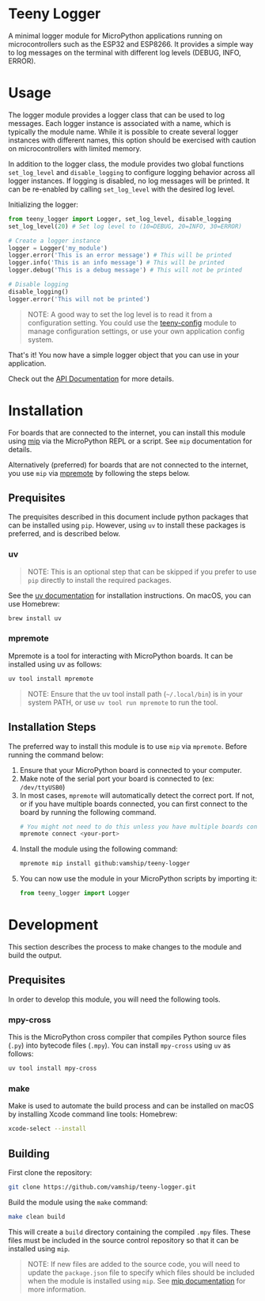 # Teeny Logger
A minimal logger module for MicroPython applications running on microcontrollers
such as the ESP32 and ESP8266. It provides a simple way to log messages on the
terminal with different log levels (DEBUG, INFO, ERROR).

# Usage
The logger module provides a logger class that can be used to log messages. Each
logger instance is associated with a name, which is typically the module name.
While it is possible to create several logger instances with different names,
this option should be exercised with caution on microcontrollers with limited
memory.

In addition to the logger class, the module provides two global functions
`set_log_level` and `disable_logging` to configure logging behavior across all
logger instances. If logging is disabled, no log messages will be printed. It
can be re-enabled by calling `set_log_level` with the desired log level.

Initializing the logger:

```python
from teeny_logger import Logger, set_log_level, disable_logging
set_log_level(20) # Set log level to (10=DEBUG, 20=INFO, 30=ERROR)

# Create a logger instance
logger = Logger('my_module')
logger.error('This is an error message') # This will be printed
logger.info('This is an info message') # This will be printed
logger.debug('This is a debug message') # This will not be printed

# Disable logging
disable_logging()
logger.error('This will not be printed')
```

> NOTE: A good way to set the log level is to read it from a configuration
> setting. You could use the
> [teeny-config](https://github.com/vamship/teeny-config) module to manage
> configuration settings, or use your own application config system.


That's it! You now have a simple logger object that you can use in your
application.

Check out the [API Documentation](/docs/index.html) for more details.

# Installation

For boards that are connected to the internet, you can install this module using
[mip](https://docs.micropython.org/en/latest/reference/packages.html) via
the MicroPython REPL or a script. See `mip` documentation for details.

Alternatively (preferred) for boards that are not connected to the internet,
you use `mip` via
[mpremote](https://docs.micropython.org/en/latest/reference/mpremote.html) by
following the steps below.

##  Prequisites

The prequisites described in this document include python packages that can be
installed using `pip`. However, using `uv` to install these packages is
preferred, and is described below.

### uv
> NOTE: This is an optional step that can be skipped if you prefer to use `pip`
> directly to install the required packages.

See the [uv documentation](https://github.com/astral-sh/uv?tab=readme-ov-file#installation)
for installation instructions. On macOS, you can use Homebrew:
```bash
brew install uv
```

### mpremote
Mpremote is a tool for interacting with MicroPython boards. It can be installed
using uv as follows:
```bash
uv tool install mpremote
```
> NOTE: Ensure that the uv tool install path (`~/.local/bin`) is in your system
> PATH, or use `uv tool run mpremote` to run the tool.


## Installation Steps

The preferred way to install this module is to use `mip` via `mpremote`. Before
running the command below:
1. Ensure that your MicroPython board is connected to your computer. 
1. Make note of the serial port your board is connected to (ex: `/dev/ttyUSB0`)
1. In most cases, `mpremote` will automatically detect the correct port. If
   not, or if you have multiple boards connected, you can first connect to the
   board by running the following command.
   ```bash
   # You might not need to do this unless you have multiple boards connected.
   mpremote connect <your-port>
   ```
1. Install the module using the following command:
   ```bash
   mpremote mip install github:vamship/teeny-logger
   ```
1. You can now use the module in your MicroPython scripts by importing it:
   ```python
   from teeny_logger import Logger
   ```

# Development
This section describes the process to make changes to the module and build the
output.

## Prequisites
In order to develop this module, you will need the following tools.

### mpy-cross
This is the MicroPython cross compiler that compiles Python source files
(`.py`) into bytecode files (`.mpy`). You can install `mpy-cross` using `uv` as
follows:

```bash
uv tool install mpy-cross
```

### make
Make is used to automate the build process and can be installed on macOS by
installing Xcode command line tools:
Homebrew:
```bash
xcode-select --install
```

## Building

First clone the repository:
```bash
git clone https://github.com/vamship/teeny-logger.git
```

Build the module using the `make` command:
```bash
make clean build
```

This will create a `build` directory containing the compiled `.mpy` files. These
files must be included in the source control repository so that it can be
installed using `mip`.

> NOTE: If new files are added to the source code, you will need to update the
> `package.json` file to specify which files should be included when the module
> is installed using `mip`. See
> [mip documentation](https://docs.micropython.org/en/latest/reference/packages.html#writing-publishing-packages)
> for more information.
